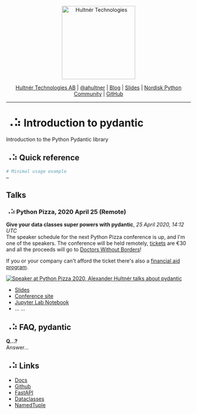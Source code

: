 <p align="center">
  <a href="https://hultner.se/"><img src="https://hultner.se/img/logo/logo_black-01.svg" alt="Hultnér Technologies" align="center" width="200"></a>
</p>
<p align="center">
	<a href="https://hultner.se/" rel="nofollow" class="rich-diff-level-one">Hultnér Technologies AB</a> | <a href="https://twitter.com/ahultner" rel="nofollow" class="rich-diff-level-one">@ahultner</a> | <a href="http://alexander.hultner.se" rel="nofollow" class="rich-diff-level-one">Blog</a> | <a href="https://slides.com/hultner/" rel="nofollow" class="rich-diff-level-one">Slides</a> | <a href="https://www.facebook.com/groups/nordiskpython/" rel="nofollow" class="rich-diff-level-one">Nordisk Python Community</a> | <a href="https://github.com/hultner-technologies/pydantic-introduction/" rel="nofollow" class="rich-diff-level-one">GitHub</a>
	<hr>
</p>

# ⠠⠵ Introduction to pydantic
Introduction to the Python Pydantic library

## ⠠⠵ Quick reference

```python
# Minimal usage example
…
```

## Talks
### ⠠⠵ Python Pizza, 2020 April 25 (Remote)
**Give your data classes super powers with pydantic**, _25 April 2020, 14:12 UTC_  
The speaker schedule for the next Python Pizza conference is up, and I'm one of the speakers. The conference will be held remotely, [tickets](https://ti.to/acpyss/remote-python-pizza-2020-1) are €30 and all the proceeds will go to [Doctors Without Borders](
https://www.msf.org/)!  


If you or your company can't afford the ticket there's also a [financial aid program](https://docs.google.com/forms/d/e/1FAIpQLSeEzqiE9bTCiM2dOQ9Numku2xJHPJKbRj9cqMGqxSD3KVlxOA/viewform).


<!-- <iframe width="560" height="315" src="https://www.youtube.com/embed/LzNBfPVtrPk" frameborder="0" allow="accelerometer; autoplay; encrypted-media; gyroscope; picture-in-picture" allowfullscreen></iframe> -->
[![Speaker at Python Pizza 2020, Alexander Hultnér talks about pydantic](https://img.youtube.com/vi/LzNBfPVtrPk/0.jpg)](https://www.youtube.com/watch?v=LzNBfPVtrPk)

- [Slides](https://slides.com/hultner/)
- [Conference site](https://remote.python.pizza)
- [Jupyter Lab Notebook](…)
- …
…

## ⠠⠵ FAQ, pydantic
**Q…?**  
Answer…


## ⠠⠵ Links
- [Docs](https://pydantic-docs.helpmanual.io)
- [Github](https://github.com/samuelcolvin/pydantic/)
- [FastAPI](https://fastapi.tiangolo.com)
- [Dataclasses](https://docs.python.org/3/library/dataclasses.html)
- [NamedTuple](https://docs.python.org/3/library/typing.html#typing.NamedTuple)
